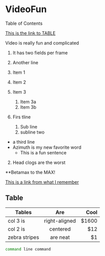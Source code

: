 # VideoFun

Table of Contents

[This is the link to TABLE](#Table)

Video is really fun and complicated
1. It has two fields per frame
1. Another line
1. Item 1
1. Item 2
1. Item 3
   1. Item 3a
   1. Item 3b

1. Firs tline
   1. Sub line
   1. subline two
* a third line
* Azimuth is my new favorite word
  * This is a fun sentence
2. Head clogs are the worst
  

**Betamax to the MAX!

[This is a link from what I remember](google.com)


## Table

| Tables        | Are           | Cool  |
| ------------- |:-------------:| -----:|
| col 3 is      | right-aligned | $1600 |
| col 2 is      | centered      |   $12 |
| zebra stripes | are neat      |    $1 |


```sh
command line command
```
